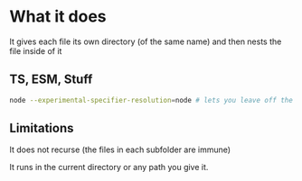 # What it does

It gives each file its own directory (of the same name) and then nests the file inside of it


## TS, ESM, Stuff

```bash
node --experimental-specifier-resolution=node # lets you leave off the file extensions
```

## Limitations

It does not recurse (the files in each subfolder are immune)

It runs in the current directory or any path you give it.